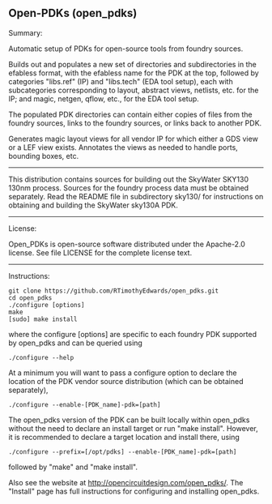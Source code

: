Open-PDKs (open_pdks)
-----------------------------------------

Summary:

Automatic setup of PDKs for open-source tools from foundry sources.

Builds out and populates a new set of directories and subdirectories in
the efabless format, with the efabless name for the PDK at the top,
followed by categories "libs.ref" (IP) and "libs.tech" (EDA tool setup),
each with subcategories corresponding to layout, abstract views,
netlists, etc. for the IP;  and magic, netgen, qflow, etc., for the
EDA tool setup.

The populated PDK directories can contain either copies of files from
the foundry sources, links to the foundry sources, or links back to
another PDK.

Generates magic layout views for all vendor IP for which either a GDS
view or a LEF view exists.  Annotates the views as needed to handle
ports, bounding boxes, etc.

-----------------------------------------

This distribution contains sources for building out the SkyWater SKY130
130nm process.  Sources for the foundry process data must be obtained
separately.  Read the README file in subdirectory sky130/ for instructions
on obtaining and building the SkyWater sky130A PDK.

-----------------------------------------

License:

Open_PDKs is open-source software distributed under the Apache-2.0 license.
See file LICENSE for the complete license text.

-----------------------------------------

Instructions:

    git clone https://github.com/RTimothyEdwards/open_pdks.git
    cd open_pdks
    ./configure [options]
    make
    [sudo] make install

where the configure [options] are specific to each foundry PDK supported
by open_pdks and can be queried using

    ./configure --help

At a minimum you will want to pass a configure option to declare the location
of the PDK vendor source distribution (which can be obtained separately),

    ./configure --enable-[PDK_name]-pdk=[path]

The open_pdks version of the PDK can be built locally within open_pdks without
the need to declare an install target or run "make install".  However, it is
recommended to declare a target location and install there, using

    ./configure --prefix=[/opt/pdks] --enable-[PDK_name]-pdk=[path]

followed by "make" and "make install".

Also see the website at http://opencircuitdesign.com/open_pdks/.  The "Install"
page has full instructions for configuring and installing open_pdks.

